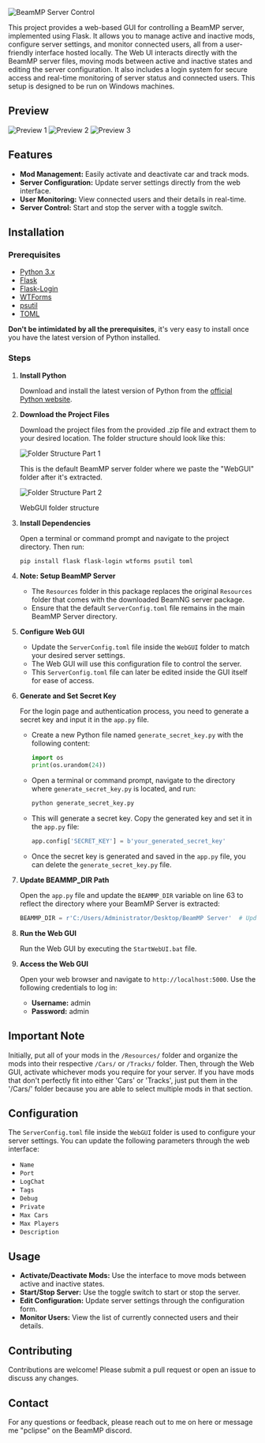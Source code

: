 ![BeamMP Server Control](https://virtualtmp.com/yVxUKHlpy6nv.png)

This project provides a web-based GUI for controlling a BeamMP server, implemented using Flask. It allows you to manage active and inactive mods, configure server settings, and monitor connected users, all from a user-friendly interface hosted locally. The Web UI interacts directly with the BeamMP server files, moving mods between active and inactive states and editing the server configuration. It also includes a login system for secure access and real-time monitoring of server status and connected users. This setup is designed to be run on Windows machines.

## Preview

![Preview 1](https://virtualtmp.com/JCcYjOFMYwoz.png)
![Preview 2](https://virtualtmp.com/xVMR9pgVGgUx.png)
![Preview 3](https://virtualtmp.com/utHo3D6nV2XW.png)

## Features

- **Mod Management:** Easily activate and deactivate car and track mods.
- **Server Configuration:** Update server settings directly from the web interface.
- **User Monitoring:** View connected users and their details in real-time.
- **Server Control:** Start and stop the server with a toggle switch.

## Installation

### Prerequisites

- [Python 3.x](https://www.python.org/)
- [Flask](https://flask.palletsprojects.com/)
- [Flask-Login](https://flask-login.readthedocs.io/)
- [WTForms](https://wtforms.readthedocs.io/)
- [psutil](https://pypi.org/project/psutil/)
- [TOML](https://pypi.org/project/toml/)

**Don't be intimidated by all the prerequisites**, it's very easy to install once you have the latest version of Python installed.

### Steps

1. **Install Python**

   Download and install the latest version of Python from the [official Python website](https://www.python.org/).

2. **Download the Project Files**

   Download the project files from the provided .zip file and extract them to your desired location. The folder structure should look like this:

   ![Folder Structure Part 1](https://virtualtmp.com/Ag5CH0oiP28v.png)
   
   This is the default BeamMP server folder where we paste the "WebGUI" folder after it's extracted.

   ![Folder Structure Part 2](https://virtualtmp.com/cb7d22U8sddB.png)
   
   WebGUI folder structure

3. **Install Dependencies**

   Open a terminal or command prompt and navigate to the project directory. Then run:

   ```sh
   pip install flask flask-login wtforms psutil toml

4. **Note: Setup BeamMP Server**

   - The `Resources` folder in this package replaces the original `Resources` folder that comes with the downloaded BeamNG server package.
   - Ensure that the default `ServerConfig.toml` file remains in the main BeamMP Server directory.

5. **Configure Web GUI**

   - Update the `ServerConfig.toml` file inside the `WebGUI` folder to match your desired server settings.
   - The Web GUI will use this configuration file to control the server.
   - This `ServerConfig.toml` file can later be edited inside the GUI itself for ease of access.

6. **Generate and Set Secret Key**

   For the login page and authentication process, you need to generate a secret key and input it in the `app.py` file.

   - Create a new Python file named `generate_secret_key.py` with the following content:

     ```python
     import os
     print(os.urandom(24))
     ```

   - Open a terminal or command prompt, navigate to the directory where `generate_secret_key.py` is located, and run:

     ```sh
     python generate_secret_key.py
     ```

   - This will generate a secret key. Copy the generated key and set it in the `app.py` file:

     ```python
     app.config['SECRET_KEY'] = b'your_generated_secret_key'
     ```

   - Once the secret key is generated and saved in the `app.py` file, you can delete the `generate_secret_key.py` file.

7. **Update BEAMMP_DIR Path**

   Open the `app.py` file and update the `BEAMMP_DIR` variable on line 63 to reflect the directory where your BeamMP Server is extracted:

   ```python
   BEAMMP_DIR = r'C:/Users/Administrator/Desktop/BeamMP Server'  # Update this path

8. **Run the Web GUI**

   Run the Web GUI by executing the `StartWebUI.bat` file.

9. **Access the Web GUI**

   Open your web browser and navigate to `http://localhost:5000`. Use the following credentials to log in:

   - **Username:** admin
   - **Password:** admin

## Important Note

Initially, put all of your mods in the `/Resources/` folder and organize the mods into their respective `/Cars/` or `/Tracks/` folder. Then, through the Web GUI, activate whichever mods you require for your server. If you have mods that don't perfectly fit into either 'Cars' or 'Tracks', just put them in the '/Cars/' folder because you are able to select multiple mods in that section.

## Configuration

The `ServerConfig.toml` file inside the `WebGUI` folder is used to configure your server settings. You can update the following parameters through the web interface:

- `Name`
- `Port`
- `LogChat`
- `Tags`
- `Debug`
- `Private`
- `Max Cars`
- `Max Players`
- `Description`

## Usage

- **Activate/Deactivate Mods:** Use the interface to move mods between active and inactive states.
- **Start/Stop Server:** Use the toggle switch to start or stop the server.
- **Edit Configuration:** Update server settings through the configuration form.
- **Monitor Users:** View the list of currently connected users and their details.

## Contributing

Contributions are welcome! Please submit a pull request or open an issue to discuss any changes.

## Contact

For any questions or feedback, please reach out to me on here or message me "pclipse" on the BeamMP discord.
